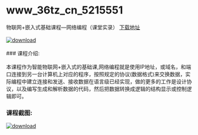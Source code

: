 # www_36tz_cn_5215551
物联网+嵌入式基础课程—网络编程（课堂实录）
[下载地址](http://www.36tz.cn/article/5215551 "下载地址")
<br/></br>[![download](http://36tz.cn/muke_img/2020_10_2-14-300x214.png "下载地址")](http://www.36tz.cn/article/5215551 "下载地址")
<br/></br>### 课程介绍:<br/></br>本课程作为智能物联网+嵌入式的基础课,网络编程就是使用IP地址，或域名，和端口连接到另一台计算机上对应的程序，按照规定的协议(数据格式)来交换数据，实际编程中建立连接和发送、接收数据在语言级已经实现，做的更多的工作是设计协议，以及编写生成和解析数据的代码，然后把数据转换成逻辑的结构显示或控制逻辑即可。

### 课程截图:
[![download](http://36tz.cn/muke_img/2020_10_1-16.png "下载地址")](http://www.36tz.cn/article/5215551 "下载地址")
